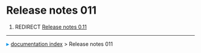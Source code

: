 # Release notes 011
1.  REDIRECT [Release notes 0.11](Release_notes_0.11.md)



---
![](images/Right_arrow.png) [documentation index](../README.md) > Release notes 011
